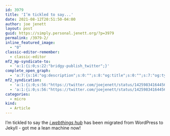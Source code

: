 ```yaml
---
id: 3979
title: 'I’m tickled to say...'
date: 2021-08-12T20:51:50-04:00
author: joe jenett
layout: post
guid: https://simply.personal.jenett.org/?p=3979
permalink: /3979-2/
inline_featured_image:
  - "0"
classic-editor-remember:
  - classic-editor
mf2_mp-syndicate-to:
  - 'a:1:{i:0;s:22:"bridgy-publish_twitter";}'
complete_open_graph:
  - 'a:7:{s:14:"og:description";s:0:"";s:8:"og:title";s:0:"";s:7:"og:type";s:0:"";s:12:"twitter:card";s:7:"summary";s:15:"twitter:creator";s:0:"";s:19:"twitter:description";s:0:"";s:8:"og:image";s:0:"";}'
mf2_syndication:
  - 'a:1:{i:0;s:56:"https://twitter.com/joejenett/status/1425983416445685766";}'
  - 'a:1:{i:0;s:56:"https://twitter.com/joejenett/status/1425983416445685766";}'
categories:
  - micro
kind:
  - Article
---
```

I’m tickled to say the [_i.webthings hub_](https://iwebthings.jenett.org/) has been migrated from WordPress to Jekyll - got me a lean machine now!